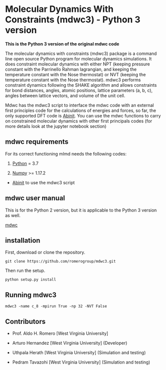 Molecular Dynamics With Constraints (mdwc3) - Python 3 version
=============================================================

**This is the Python 3 version of the original mdwc code**

The molecular dynamics with constraints (mdwc3) package is a command line open source Python program for molecular dynamics simulations. It does constraint molecular dynamics with either NPT (keeping pressure constant with the Parrinello Rahman lagrangian, and keeping the temperature constant with the Nose thermostat) or NVT (keeping the temperature constant with the Nose thermostat). mdwc3 performs constraint dynamics following the SHAKE algorithm and allows constraints for bond distances, angles, atomic positions, lattice parameters (a, b, c), angles between lattice vectors, and volume of the unit cell.

Mdwc has the mdwc3 script to interface the mdwc code with an external first principles code for the calculations of energies and forces, so far, the only supported DFT code is [Abinit](https://www.abinit.org/). You can use the mdwc functions to carry on constrained molecular dynamics with other first principals codes (for more details look at the jupyter notebook section)


mdwc requirements
-----------------
For its correct functioning mlmd needs the following codes:

1. [Python](https://www.python.org/download/releases/3.7/ "Python") = 3.7 

2. [Numpy](http://www.numpy.org/ "Numpy") >= 1.17.2

* [Abinit](https://www.abinit.org/) to use the mdwc3 script

mdwc user manual
----------------

This is for the Python 2 version, but it is applicable to the Python 3 version as well. 

[mdwc](https://molecular-dynamics-with-constraints.github.io/)

installation
------------

First, download or clone the repository.

    git clone https://github.com/romerogroup/mdwc3.git

Then run the setup.

    python setup.py install

Running mdwc3
------------

    mdwc3 -name c_8 -mpirun True -np 32 -NVT False    

Contributors
------------
* Prof. Aldo H. Romero [West Virginia University] 

* Arturo Hernandez [West Virginia University] (Developer)

* Uthpala Herath   [West Virginia University] (Simulation and testing) 

* Pedram Tavazohi  [West Virginia University] (Simulation and testing)
